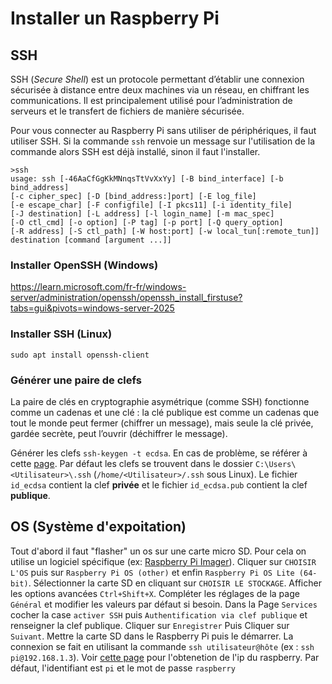 # Installer un Raspberry Pi

## SSH

SSH (_Secure Shell_) est un protocole permettant d’établir une connexion sécurisée à distance entre deux machines via un réseau, en chiffrant les communications. Il est principalement utilisé pour l’administration de serveurs et le transfert de fichiers de manière sécurisée.

Pour vous connecter au Raspberry Pi sans utiliser de périphériques, il faut utiliser SSH. Si la commande `ssh` renvoie un message sur l'utilisation de la commande alors SSH est déjà installé, sinon il faut l'installer.
```
>ssh
usage: ssh [-46AaCfGgKkMNnqsTtVvXxYy] [-B bind_interface] [-b bind_address]
[-c cipher_spec] [-D [bind_address:]port] [-E log_file]
[-e escape_char] [-F configfile] [-I pkcs11] [-i identity_file]
[-J destination] [-L address] [-l login_name] [-m mac_spec]
[-O ctl_cmd] [-o option] [-P tag] [-p port] [-Q query_option]
[-R address] [-S ctl_path] [-W host:port] [-w local_tun[:remote_tun]]
destination [command [argument ...]]
```
### Installer OpenSSH (Windows)
https://learn.microsoft.com/fr-fr/windows-server/administration/openssh/openssh_install_firstuse?tabs=gui&pivots=windows-server-2025

### Installer SSH (Linux)
`sudo apt install openssh-client`

### Générer une paire de clefs

La paire de clés en cryptographie asymétrique (comme SSH) fonctionne comme un cadenas et une clé : la clé publique est comme un cadenas que tout le monde peut fermer (chiffrer un message), mais seule la clé privée, gardée secrète, peut l’ouvrir (déchiffrer le message).

Générer les clefs `ssh-keygen -t ecdsa`. En cas de problème, se référer à cette [page](https://learn.microsoft.com/en-us/windows-server/administration/openssh/openssh_keymanagement).
Par défaut les clefs se trouvent dans le dossier `C:\Users\<Utilisateur>\.ssh` (`/home/<Utilisateur>/.ssh` sous Linux). Le fichier `id_ecdsa` contient la clef **privée** et le fichier `id_ecdsa.pub` contient la clef **publique**.

## OS (Système d'expoitation)

Tout d'abord il faut "flasher" un os sur une carte micro SD. Pour cela on utilise un logiciel spécifique (ex: [Raspberry Pi Imager](https://www.raspberrypi.com/software/)).
Cliquer sur `CHOISIR L'OS` puis sur `Raspberry Pi OS (other)` et enfin `Raspberry Pi OS Lite (64-bit)`.
Sélectionner la carte SD en cliquant sur `CHOISIR LE STOCKAGE`.
Afficher les options avancées `Ctrl+Shift+X`.
Compléter les réglages de la page `Général` et modifier les valeurs par défaut si besoin.
Dans la Page `Services` cocher la case `activer SSH` puis `Authentification via clef publique` et renseigner la clef publique.
Cliquer sur `Enregistrer`
Puis Cliquer sur `Suivant`.
Mettre la carte SD dans le Raspberry Pi puis le démarrer.
La connexion se fait en utilisant la commande `ssh utilisateur@hôte` (ex : `ssh pi@192.168.1.3`). Voir [cette page](../Autres/ip_discovery.md) pour l'obtenetion de l'ip du raspberry.
Par défaut, l'identifiant est `pi` et le mot de passe `raspberry`